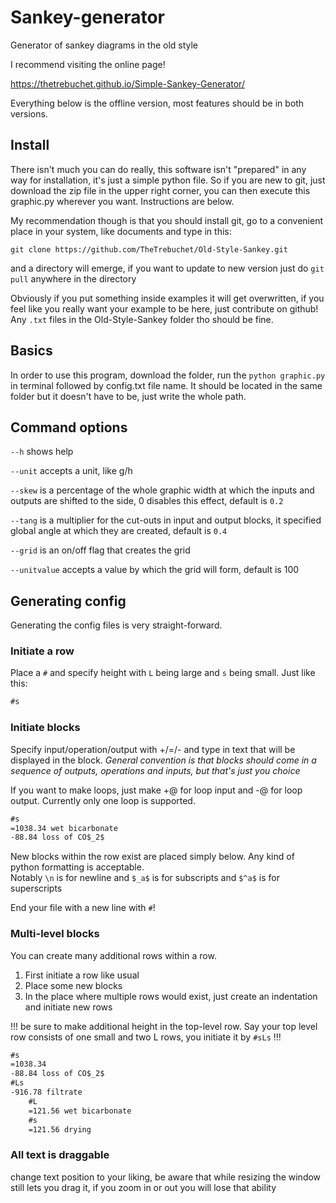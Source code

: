 # Sankey-generator

Generator of sankey diagrams in the old style

I recommend visiting the online page!

https://thetrebuchet.github.io/Simple-Sankey-Generator/

Everything below is the offline version, most features should be in both versions.

## Install

There isn't much you can do really, this software isn't "prepared" in any way for installation, it's just a simple python file. So if you are new to git, just download the zip file in the upper right corner, you can then execute this graphic.py wherever you want. Instructions are below.

My recommendation though is that you should install git, go to a convenient place in your system, like documents and type in this:

`git clone https://github.com/TheTrebuchet/Old-Style-Sankey.git`

and a directory will emerge, if you want to update to new version just do `git pull` anywhere in the directory

Obviously if you put something inside examples it will get overwritten, if you feel like you really want your example to be here, just contribute on github!
Any `.txt` files in the Old-Style-Sankey folder tho should be fine.

## Basics

In order to use this program, download the folder, run the `python graphic.py` in terminal followed by config.txt file name. It should be located in the same folder but it doesn't have to be, just write the whole path.

## Command options

`--h` shows help

`--unit` accepts a unit, like g/h

`--skew` is a percentage of the whole graphic width at which the inputs and outputs are shifted to the side, 0 disables this effect, default is `0.2`

`--tang` is a multiplier for the cut-outs in input and output blocks, it specified global angle at which they are created, default is `0.4`

`--grid` is an on/off flag that creates the grid

`--unitvalue` accepts a value by which the grid will form, default is 100

## Generating config

Generating the config files is very straight-forward.

### Initiate a row

Place a `#` and specify height with `L` being large and `s` being small. Just like this:

```txt
#s
```

### Initiate blocks

Specify input/operation/output with +/=/- and type in text that will be displayed in the block. *General convention is that blocks should come in a sequence of outputs, operations and inputs, but that's just you choice*

If you want to make loops, just make +@ for loop input and -@ for loop output. Currently only one loop is supported.

```txt
#s
=1038.34 wet bicarbonate
-88.84 loss of CO$_2$
```

New blocks within the row exist are placed simply below. Any kind of python formatting is acceptable.\
Notably `\n` is for newline and `$_a$` is for subscripts and `$^a$` is for superscripts

End your file with a new line with `#`!

### Multi-level blocks

You can create many additional rows within a row.

1. First initiate a row like usual
2. Place some new blocks
3. In the place where multiple rows would exist, just create an indentation and initiate new rows

!!! be sure to make additional height in the top-level row. Say your top level row consists of one small and two L rows, you initiate it by `#sLs` !!!

```txt
#s
=1038.34
-88.84 loss of CO$_2$
#Ls
-916.78 filtrate
    #L
    =121.56 wet bicarbonate
    #s
    =121.56 drying
```

### All text is draggable

change text position to your liking, be aware that while resizing the window still lets you drag it, if you zoom in or out you will lose that ability
